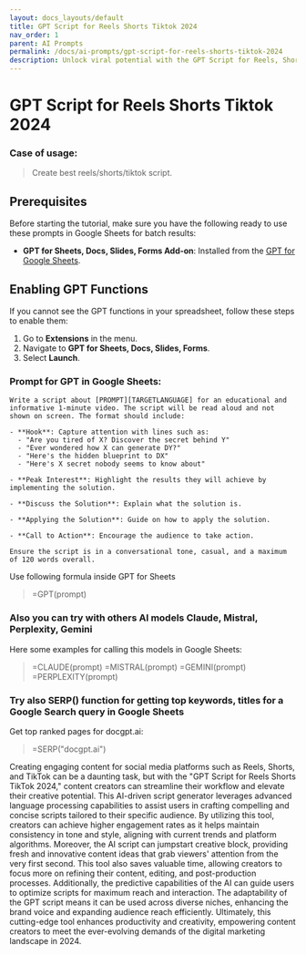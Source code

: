 ```yaml
---
layout: docs_layouts/default
title: GPT Script for Reels Shorts Tiktok 2024
nav_order: 1
parent: AI Prompts
permalink: /docs/ai-prompts/gpt-script-for-reels-shorts-tiktok-2024
description: Unlock viral potential with the GPT Script for Reels, Shorts, and TikTok 2024! Generate captivating content effortlessly, tailored for maximum engagement and reach. Elevate your social media presence with AI-driven scripts designed for trendsetters and digital creators.
---
```


# GPT Script for Reels Shorts Tiktok 2024

### Case of usage:
> Create best reels/shorts/tiktok script.

## Prerequisites

Before starting the tutorial, make sure you have the following ready to use these prompts in Google Sheets for batch results:

- **GPT for Sheets, Docs, Slides, Forms Add-on**: Installed from the [GPT for Google Sheets](https://workspace.google.com/u/0/marketplace/app/gpt_for_sheets_docs_forms_slides/466607203252).

## Enabling GPT Functions

If you cannot see the GPT functions in your spreadsheet, follow these steps to enable them:

1. Go to **Extensions** in the menu.
2. Navigate to **GPT for Sheets, Docs, Slides, Forms**.
3. Select **Launch**.


### Prompt for GPT in Google Sheets:
```shell
Write a script about [PROMPT][TARGETLANGUAGE] for an educational and informative 1-minute video. The script will be read aloud and not shown on screen. The format should include:

- **Hook**: Capture attention with lines such as:  
  - "Are you tired of X? Discover the secret behind Y"
  - "Ever wondered how X can generate DY?"
  - "Here's the hidden blueprint to DX"
  - "Here's X secret nobody seems to know about"

- **Peak Interest**: Highlight the results they will achieve by implementing the solution.

- **Discuss the Solution**: Explain what the solution is.

- **Applying the Solution**: Guide on how to apply the solution.

- **Call to Action**: Encourage the audience to take action.

Ensure the script is in a conversational tone, casual, and a maximum of 120 words overall.
```

Use following formula inside GPT for Sheets
> =GPT(prompt)

### Also you can try with others AI models Claude, Mistral, Perplexity, Gemini
Here some examples for calling this models in Google Sheets:

> =CLAUDE(prompt)
> =MISTRAL(prompt)
> =GEMINI(prompt)
> =PERPLEXITY(prompt)


### Try also SERP() function for getting top keywords, titles for a Google Search query in Google Sheets

Get top ranked pages for docgpt.ai:

> =SERP("docgpt.ai")



Creating engaging content for social media platforms such as Reels, Shorts, and TikTok can be a daunting task, but with the "GPT Script for Reels Shorts TikTok 2024," content creators can streamline their workflow and elevate their creative potential. This AI-driven script generator leverages advanced language processing capabilities to assist users in crafting compelling and concise scripts tailored to their specific audience. By utilizing this tool, creators can achieve higher engagement rates as it helps maintain consistency in tone and style, aligning with current trends and platform algorithms. Moreover, the AI script can jumpstart creative block, providing fresh and innovative content ideas that grab viewers' attention from the very first second. This tool also saves valuable time, allowing creators to focus more on refining their content, editing, and post-production processes. Additionally, the predictive capabilities of the AI can guide users to optimize scripts for maximum reach and interaction. The adaptability of the GPT script means it can be used across diverse niches, enhancing the brand voice and expanding audience reach efficiently. Ultimately, this cutting-edge tool enhances productivity and creativity, empowering content creators to meet the ever-evolving demands of the digital marketing landscape in 2024.
